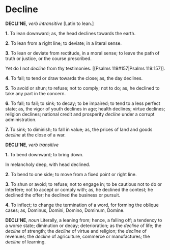 # Decline

**DECLI'NE**, _verb intransitive_ \[Latin to lean.\]

**1.** To lean downward; as, the head declines towards the earth.

**2.** To lean from a right line; to deviate; in a literal sense.

**3.** To lean or deviate from rectitude, in a moral sense; to leave the path of truth or justice, or the course prescribed.

Yet do I not _decline_ from thy testimonies. [[Psalms 119#157|Psalms 119:157]].

**4.** To fall; to tend or draw towards the close; as, the day declines.

**5.** To avoid or shun; to refuse; not to comply; not to do; as, he declined to take any part in the concern.

**6.** To fall; to fail; to sink; to decay; to be impaired; to tend to a less perfect state; as, the vigor of youth declines in age; health declines; virtue declines; religion declines; national credit and prosperity _decline_ under a corrupt administration.

**7.** To sink; to diminish; to fall in value; as, the prices of land and goods _decline_ at the close of a war.

**DECLI'NE**, _verb transitive_

**1.** To bend downward; to bring down.

In melancholy deep, with head declined.

**2.** To bend to one side; to move from a fixed point or right line.

**3.** To shun or avoid; to refuse; not to engage in; to be cautious not to do or interfere; not to accept or comply with; as, he declined the contest; he declined the offer; he declined the business or pursuit.

**4.** To inflect; to change the termination of a word, for forming the oblique cases; as, Dominus, Domini, Domino, Dominum, Domine.

**DECLI'NE**, _noun_ Literally, a leaning from; hence, a falling off; a tendency to a worse state; diminution or decay; deterioration; as the _decline_ of life; the _decline_ of strength; the _decline_ of virtue and religion; the _decline_ of revenues; the _decline_ of agriculture, commerce or manufactures; the _decline_ of learning.